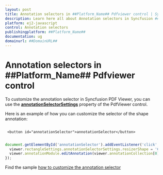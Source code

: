 ```yaml
---
layout: post
title: Annotation selectors in ##Platform_Name## Pdfviewer control | Syncfusion
description: Learn here all about Annotation selectors in Syncfusion ##Platform_Name## Pdfviewer control of Syncfusion Essential JS 2 and more.
platform: ej2-javascript
control: Annotation selectors 
publishingplatform: ##Platform_Name##
documentation: ug
domainurl: ##DomainURL##
---
```


# Annotation selectors in ##Platform_Name## Pdfviewer control

To customize the annotation selector in Syncfusion PDF Viewer, you can use the [**annotationSelectorSettings**](https://helpej2.syncfusion.com/javascript/documentation/api/pdfviewer/#annotationselectorsettings) property of the PdfViewer control.

Here is an example of how you can customize the selector of the shape annotation:

```

 <button id="annotationSelector">annotationSelector</button>

```

```ts

document.getElementById('annotationSelector').addEventListener('click', () => {
  viewer.rectangleSettings.annotationSelectorSettings.resizerShape = 'Circle';
  viewer.annotationModule.editAnnotation(viewer.annotationCollection[0]);
});

```

Find the sample [how to customize the annotation selector](https://stackblitz.com/edit/typescript-u7xjdv?file=index.ts)